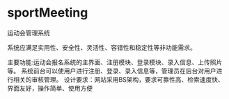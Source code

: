 # sportMeeting
运动会管理系统

系统应满足实用性、安全性、灵活性、容错性和稳定性等非功能需求。



主要功能:运动会报名系统的主界面、注册模块、登录模块、录入信息、上传照片等。
系统前台可以使用户进行注册、登录、录入信息等，管理员在后台对用户进行相关的审核管理。
设计要求：网站采用BS架构，要求可靠性高、检索速度快、界面友好，操作简单、使用方便